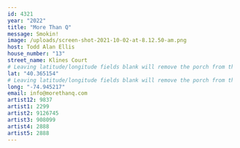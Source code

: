 ```yaml
---
id: 4321
year: "2022"
title: "More Than Q"
message: Smokin!
image: /uploads/screen-shot-2021-10-02-at-8.12.50-am.png
host: Todd Alan Ellis
house_number: "13"
street_name: Klines Court
# Leaving latitude/longitude fields blank will remove the porch from the Porchfest map.
lat: "40.365154"
# Leaving latitude/longitude fields blank will remove the porch from the Porchfest map.
long: "-74.945217"
email: info@morethanq.com
artist12: 9837
artist1: 2299
artist2: 9126745
artist3: 908099
artist4: 2888
artist5: 2888
---
```

